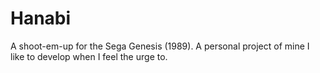 # Hanabi

A shoot-em-up for the Sega Genesis (1989). A personal project of mine I like to develop when I feel the urge to.